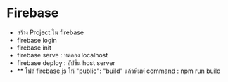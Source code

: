 # Firebase
- สร้าง Project ใน firebase
- firebase login
- firebase init
- firebase serve : ทดลอง localhost
- firebase deploy : อัปขึ้น host server
- ** ไฟล์ firebase.js ให้ "public": "build" แล้วพิมพ์ command : npm run build